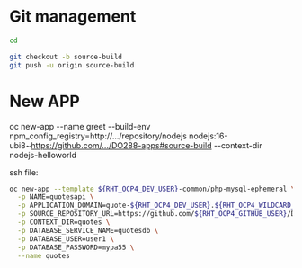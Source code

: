 # Git management

```sh
cd

git checkout -b source-build
git push -u origin source-build
```

# New APP 


oc new-app --name greet --build-env npm_config_registry=http://.../repository/nodejs nodejs:16-ubi8~https://github.com/.../DO288-apps#source-build --context-dir nodejs-helloworld

ssh file:

```sh
oc new-app --template ${RHT_OCP4_DEV_USER}-common/php-mysql-ephemeral \
  -p NAME=quotesapi \
  -p APPLICATION_DOMAIN=quote-${RHT_OCP4_DEV_USER}.${RHT_OCP4_WILDCARD_DOMAIN} \
  -p SOURCE_REPOSITORY_URL=https://github.com/${RHT_OCP4_GITHUB_USER}/DO288-apps \
  -p CONTEXT_DIR=quotes \
  -p DATABASE_SERVICE_NAME=quotesdb \
  -p DATABASE_USER=user1 \
  -p DATABASE_PASSWORD=mypa55 \
  --name quotes
```
